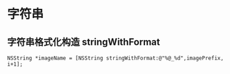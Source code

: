 # 字符串




## 字符串格式化构造 stringWithFormat
```objc
NSString *imageName = [NSString stringWithFormat:@"%@_%d",imagePrefix, i+1];

```